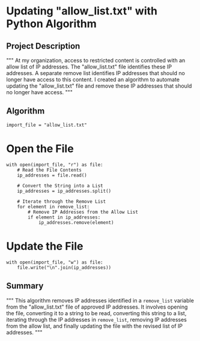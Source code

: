 # Updating "allow_list.txt" with Python Algorithm

## Project Description

"""
    At my organization, access to restricted content is controlled with an allow list of IP addresses. The "allow_list.txt" file identifies these IP addresses. A separate remove list identifies IP addresses that should no longer have access to this content. I created an algorithm to automate updating the "allow_list.txt" file and remove these IP addresses that should no longer have access.
"""

## Algorithm

    import_file = "allow_list.txt"

# Open the File
    with open(import_file, "r") as file:
        # Read the File Contents
        ip_addresses = file.read()

        # Convert the String into a List
        ip_addresses = ip_addresses.split()

        # Iterate through the Remove List
        for element in remove_list:
            # Remove IP Addresses from the Allow List
            if element in ip_addresses:
                ip_addresses.remove(element)

# Update the File
    with open(import_file, "w") as file:
        file.write("\n".join(ip_addresses))

## Summary

"""
    This algorithm removes IP addresses identified in a `remove_list` variable from the "allow_list.txt" file of approved IP addresses. It involves opening the file, converting it to a string to be read, converting this string to a list, iterating through the IP addresses in `remove_list`, removing IP addresses from the allow list, and finally updating the file with the revised list of IP addresses.
"""
